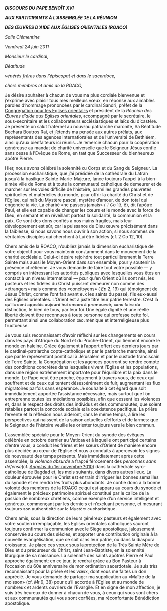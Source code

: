 ***DISCOURS DU PAPE BENOÎT XVI***

***AUX PARTICIPANTS À L'ASSEMBLÉE DE LA RÉUNION***

***DES ŒUVRES D'AIDE AUX ÉGLISES ORIENTALES (ROACO)***

*Salle Clémentine*

*Vendredi 24 juin 2011*

*Monsieur le cardinal,*

*Béatitude*

*vénérés frères dans l’épiscopat et dans le sacerdoce,*

*chers membres et amis de la ROACO,*

Je désire souhaiter à chacun de vous ma plus cordiale bienvenue et j’exprime avec plaisir tous mes meilleurs vœux, en réponse aux aimables paroles d’hommage prononcées par le cardinal Sandri, préfet de la [Congrégation pour les Eglises orientales](http://www.vatican.va/roman_curia/congregations/orientchurch/index_fr.htm) et président de la *Réunion des Œuvres d’aide aux Eglises orientales*, accompagné par le secrétaire, le sous-secrétaire et les collaborateurs ecclésiastiques et laïcs du dicastère. Je présente un salut fraternel au nouveau patriarche maronite, Sa Béatitude Bechara Boutros Rai, et j’étends ma pensée aux autres prélats, aux représentants des agences internationales et de l’université de Bethléem, ainsi qu’aux bienfaiteurs ici réunis. Je remercie chacun pour la coopération généreuse au mandat de charité universelle que le Seigneur Jésus confie sans cesse à l’Evêque de Rome, en tant que Successeur du bienheureux apôtre Pierre.

Hier, nous avons célébré la solennité du Corps et du Sang du Seigneur. La procession eucharistique, que j’ai présidée de la cathédrale du Latran jusqu’à la basilique Sainte-Marie-Majeure, lance toujours l’appel à la bien-aimée ville de Rome et à toute la communauté catholique de demeurer et de marcher sur les voies difficile de l’histoire, parmi les grandes pauvretés spirituelles et matérielles du monde, pour offrir la charité du Christ et de l’Eglise, qui naît du Mystère pascal, mystère d’amour, de don total qui engendre la vie. La charité «ne passera jamais» ( *1 Co* 13, 8), dit l’apôtre Paul, et elle est capable de changer les cœurs et le monde avec la force de Dieu, en semant et en réveillant partout la solidarité, la communion et la paix. Ce sont des dons confiés à nos mains fragiles, mais leur développement est sûr, car la puissance de Dieu œuvre précisément dans la faiblesse, si nous savons nous ouvrir à son action, si nous sommes de véritables disciples qui cherchent à Lui être fidèles (cf. 2 Co 12, 10).

Chers amis de la ROACO, n’oubliez jamais la dimension eucharistique de votre objectif pour vous maintenir constamment dans le mouvement de la charité ecclésiale. Celui-ci désire rejoindre tout particulièrement la Terre Sainte mais aussi le Moyen-Orient dans son ensemble, pour y soutenir la présence chrétienne. Je vous demande de faire tout votre possible — y compris en intéressant les autorités publiques avec lesquelles vous êtes en contact à un niveau international — pour qu’en Orient où ils sont nés, les pasteurs et les fidèles du Christ puissent demeurer non comme des «étrangers» mais comme des «concitoyens» ( *Ep* 2, 19) qui témoignent de Jésus Christ, comme l’ont fait avant eux les saints du passé, fils eux-aussi des Eglises orientales. L’Orient est à juste titre leur patrie terrestre. C’est là qu’ils sont appelés aujourd’hui encore à promouvoir, sans faire de distinction, le bien de tous, par leur foi. Une égale dignité et une réelle liberté doivent être reconnues à toute personne qui professe cette foi, permettant ainsi une collaboration œcuménique et interreligieuse plus fructueuse.

Je vous suis reconnaissant d’avoir réfléchi sur les changements en cours dans les pays d’Afrique du Nord et du Proche-Orient, qui tiennent encore le monde en haleine. Grâce également à l’apport offert ces derniers jours par le cardinal-patriarche copte-catholique et par le patriarche maronite, ainsi que par le représentant pontifical à Jérusalem et par le custode franciscain de Terre Sainte, la Congrégation et les agences pourront se rendre compte des conditions concrètes dans lesquelles vivent l’Eglise et les populations, dans une région extrêmement importante pour l’équilibre et la paix dans le monde. Le Pape veut être proche, également à travers vous, de ceux qui souffrent et de ceux qui tentent désespérément de fuir, augmentant les flux migratoires parfois sans espérance. Je souhaite à cet égard que soit immédiatement apportée l’assistance nécessaire, mais surtout que l’on entreprenne toutes les médiations possibles, afin que cessent les violences et, dans le respect des droits des individus et des communautés, que soient rétablies partout la concorde sociale et la coexistence pacifique. La prière fervente et la réflexion nous aideront, dans le même temps, à lire les perspectives qui naissent de la saison actuelles d’efforts et de larmes: que le Seigneur de l’histoire veuille les orienter toujours vers le bien commun.

L’assemblée spéciale pour le Moyen-Orient du synode des évêques célébrée en octobre dernier au Vatican et à laquelle ont participé certains d’entre vous, a conduit les frères et les sœurs d’Orient de manière encore plus décidée au cœur de l’Eglise et nous a conduits à apercevoir les signes de nouveauté des temps présents. Mais immédiatement après cette assemblée, la *violence absurde* a frappé férocement des *personnes sans défense*(cf. [*Angelus* du 1er novembre 2010](/content/benedict-xvi/fr/angelus/2010/documents/hf_ben-xvi_ang_20101101_all-saints.html)) dans la cathédrale syro-catholique de Bagdad et, les mois suivants, dans divers autres lieux. La douleur éprouvée pour le Christ est en train d’irriguer les bonnes semailles du synode et en rendra les fruits plus abondants. Je confie donc à la bonne volonté des membres de la ROACO ce qui est apparu au cours du synode et également le précieux patrimoine spirituel constitué par le calice de la passion de nombreux chrétiens, comme exemple d’un service intelligent et généreux, commençant par les derniers et n’excluant personne, et mesurant toujours son authenticité sur le Mystère eucharistique.

Chers amis, sous la direction de leurs généreux pasteurs et également avec votre soutien irremplaçable, les Eglises orientales catholiques sauront toujours confirmer la communion avec le Siège apostolique, jalousement conservée au cours des siècles, et apporter une contribution originale à la nouvelle évangélisation, que ce soit dans leur patrie, ou dans la diaspora croissante. Je place ces vœux sous la protection de la Très Sainte Mère de Dieu et du précurseur du Christ, saint Jean-Baptiste, en la solennité liturgique de sa naissance. La solennité des saints apôtres Pierre et Paul approche également: en ce jour, je rendrai grâce au Bon Pasteur à l’occasion du 60e anniversaire de mon ordination sacerdotale. Je suis très reconnaissant pour la prière et les vœux, dont vous me faites un don apprécié. Je vous demande de partager ma supplication au «Maître de la moisson» (cf. *Mt* 9, 38) pour qu’il accorde à l’Eglise et au monde de nombreux et ardents ouvriers de l’Evangile. Et en signe de mon affection, je suis très heureux de donner à chacun de vous, à ceux qui vous sont chers et aux communautés qui vous sont confiées, ma réconfortante Bénédiction apostolique.